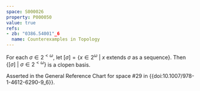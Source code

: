 ```yaml
---
space: S000026
property: P000050
value: true
refs:
- zb: "0386.54001"_6
  name: Counterexamples in Topology
---
```


For each $\sigma \in 2^{<\omega}$, let $[\sigma] = \{ x \in 2^\omega\ |\ x \text{ extends } \sigma \text{ as a sequence} \}$. Then $\{ [\sigma]\ |\ \sigma \in 2^{<\omega}\}$ is a clopen basis.

Asserted in the General Reference Chart for space #29 in
{{doi:10.1007/978-1-4612-6290-9_6}}.
